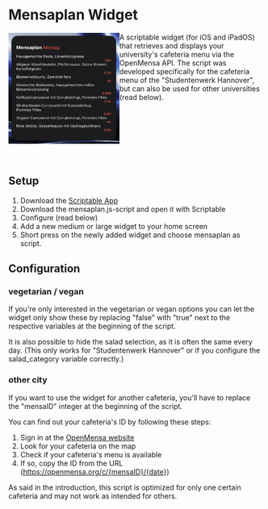 # Mensaplan Widget #
<img src=".github/example.png" width="220" alt="App icon" align="left"/>
<p>A scriptable widget (for iOS and iPadOS) that retrieves and displays your university's cafeteria menu via the OpenMensa API.
The script was developed specifically for the cafeteria menu of the "Studentenwerk Hannover", but can also be used for other universities (read below).</p>

  <br>
   <br>
   <br>
   <br>
   <br>
   <br>

## Setup ##
1. Download the [Scriptable App](https://apps.apple.com/de/app/scriptable/id1405459188)
2. Download the mensaplan.js-script and open it with Scriptable
3. Configure (read below)
4. Add a new medium or large widget to your home screen
5. Short press on the newly added widget and choose mensaplan as script.

## Configuration ##
### vegetarian / vegan  
If you're only interested in the vegetarian or vegan options you can let the widget only show these by replacing "false" with "true" next to the respective variables at the beginning of the script.

It is also possible to hide the salad selection, as it is often the same every day. (This only works for "Studentenwerk Hannover" or if you configure the salad_category variable correctly.)

### other city 
If you want to use the widget for another cafeteria, you'll have to replace the "mensaID" integer at the beginning of the script.

You can find out your cafeteria's ID by following these steps:
1. Sign in at the [OpenMensa website](https://openmensa.org/)
2. Look for your cafeteria on the map
3. Check if your cafeteria's menu is available
4. If so, copy the ID from the URL (https://openmensa.org/c/{mensaID}/{date})

As said in the introduction, this script is optimized for only one certain cafeteria and may not work as intended for others.
